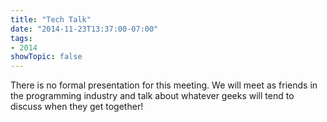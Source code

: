```yaml
---
title: "Tech Talk"
date: "2014-11-23T13:37:00-07:00"
tags:
- 2014
showTopic: false
---
```


There is no formal presentation for this meeting. We will meet as friends in the programming industry and talk about whatever geeks will tend to discuss when they get together!
